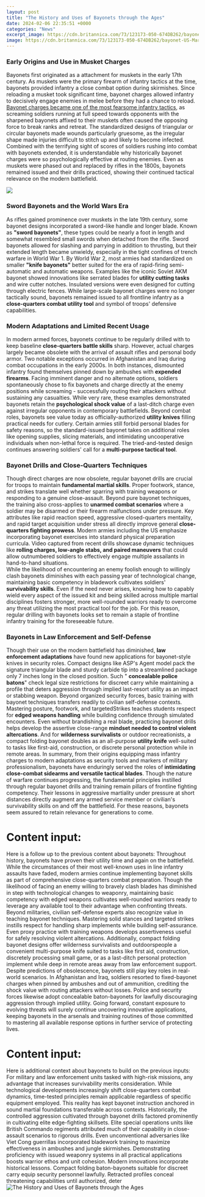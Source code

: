```yaml
---
layout: post
title: "The History and Uses of Bayonets through the Ages"
date: 2024-02-06 22:35:51 +0000
categories: "News"
excerpt_image: https://cdn.britannica.com/73/123173-050-674DB262/bayonet-US-Marine-Corps-M6-scabbard.jpg
image: https://cdn.britannica.com/73/123173-050-674DB262/bayonet-US-Marine-Corps-M6-scabbard.jpg
---
```


### Early Origins and Use in Musket Charges
Bayonets first originated as a attachment for muskets in the early 17th century. As muskets were the primary firearm of infantry tactics at the time, bayonets provided infantry a close combat option during skirmishes. Since reloading a musket took significant time, bayonet charges allowed infantry to decisively engage enemies in melee before they had a chance to reload. [Bayonet charges became one of the most fearsome infantry tactics](https://yt.io.vn/collection/abundis), as screaming soldiers running at full speed towards opponents with the sharpened bayonets affixed to their muskets often caused the opposing force to break ranks and retreat. 
The standardized designs of triangular or circular bayonets made wounds particularly gruesome, as the irregular shape made injuries difficult to stitch up and likely to become infected. Combined with the terrifying sight of scores of soldiers rushing into combat with bayonets extended, it is understandable why historically bayonet charges were so psychologically effective at routing enemies. Even as muskets were phased out and replaced by rifles in the 1800s, bayonets remained issued and their drills practiced, showing their continued tactical relevance on the modern battlefield.

![](https://blog.swordsswords.com/wp-content/uploads/2019/12/Images.jpg)
### Sword Bayonets and the World Wars Era
As rifles gained prominence over muskets in the late 19th century, some bayonet designs incorporated a sword-like handle and longer blade. Known as **"sword bayonets"**, these types could be nearly a foot in length and somewhat resembled small swords when detached from the rifle. Sword bayonets allowed for slashing and parrying in addition to thrusting, but their extended length became unwieldy, especially in the tight confines of trench warfare in World War 1. 
By World War 2, most armies had standardized on smaller **"knife bayonets"** better suited for the era of rapid-firing semi-automatic and automatic weapons. Examples like the iconic Soviet AKM bayonet showed innovations like serrated blades for **utility cutting tasks** and wire cutter notches. Insulated versions were even designed for cutting through electric fences. While large-scale bayonet charges were no longer tactically sound, bayonets remained issued to all frontline infantry as a **close-quarters combat utility tool** and symbol of troops' defensive capabilities.
### Modern Adaptations and Limited Recent Usage
In modern armed forces, bayonets continue to be regularly drilled with to keep baseline **close-quarters battle skills** sharp. However, actual charges largely became obsolete with the arrival of assault rifles and personal body armor. Two notable exceptions occurred in Afghanistan and Iraq during combat occupations in the early 2000s. 
In both instances, dismounted infantry found themselves pinned down by ambushes with **expended firearms**. Facing imminent danger and no alternate options, soldiers spontaneously chose to fix bayonets and charge directly at the enemy positions while screaming - successfully routing their attackers without sustaining any casualties. While very rare, these examples demonstrated bayonets retain the **psychological shock value** of a last-ditch charge even against irregular opponents in contemporary battlefields. 
Beyond combat roles, bayonets see value today as officially-authorized **utility knives** filling practical needs for cutlery. Certain armies still forbid personal blades for safety reasons, so the standard-issued bayonet takes on additional roles like opening supplies, slicing materials, and intimidating uncooperative individuals when non-lethal force is required. The tried-and-tested design continues answering soldiers' call for a **multi-purpose tactical tool**.
### Bayonet Drills and Close-Quarters Techniques
Though direct charges are now obsolete, regular bayonet drills are crucial for troops to maintain **fundamental martial skills**. Proper footwork, stance, and strikes translate well whether sparring with training weapons or responding to a genuine close-assault. Beyond pure bayonet techniques, the training also cross-applies to **unarmed combat scenarios** where a soldier may be disarmed or their firearm malfunctions under pressure. 
Key attributes like rapid reaction speed, aggressive closed-quarters mentality, and rapid target acquisition under stress all directly improve general **close-quarters fighting prowess**. Modern armies including the US emphasize incorporating bayonet exercises into standard physical preparation curricula. Video captured from recent drills showcase dynamic techniques like **rolling charges, low-angle stabs, and paired maneuvers** that could allow outnumbered soldiers to effectively engage multiple assailants in hand-to-hand situations.  
While the likelihood of encountering an enemy foolish enough to willingly clash bayonets diminishes with each passing year of technological change, maintaining basic competency in bladework cultivates soldiers' **survivability skills**. Even if the need never arises, knowing how to capably wield every aspect of the issued kit and being skilled across multiple martial disciplines fosters stronger, more well-rounded warriors ready to overcome any threat utilizing the most practical tool for the job. For this reason, regular drilling with bayonets looks set to remain a staple of frontline infantry training for the foreseeable future.
### Bayonets in Law Enforcement and Self-Defense
Though their use on the modern battlefield has diminished, **law enforcement adaptations** have found new applications for bayonet-style knives in security roles. Compact designs like ASP's Agent model pack the signature triangular blade and sturdy carbide tip into a streamlined package only 7 inches long in the closed position. Such " **concealable police batons**" check legal size restrictions for discreet carry while maintaining a profile that deters aggression through implied last-resort utility as an impact or stabbing weapon. 
Beyond organized security forces, basic training with bayonet techniques transfers readily to civilian self-defense contexts. Mastering posture, footwork, and targetedStrikes teaches students respect for **edged weapons handling** while building confidence through simulated encounters. Even without brandishing a real blade, practicing bayonet drills helps develop the assertive close-range **mindset needed to control violent altercations**. And for **wilderness survivalists** or outdoor recreationists, a compact folding bayonet doubles as an all-purpose **utility knife** well-suited to tasks like first-aid, construction, or discrete personal protection while in remote areas.
In summary, from their origins equipping mass infantry charges to modern adaptations as security tools and markers of military professionalism, bayonets have enduringly served the roles of **intimidating close-combat sidearms and versatile tactical blades**. Though the nature of warfare continues progressing, the fundamental principles instilled through regular bayonet drills and training remain pillars of frontline fighting competency. Their lessons in aggressive martiality under pressure at short distances directly augment any armed service member or civilian's survivability skills on and off the battlefield. For these reasons, bayonets seem assured to retain relevance for generations to come.
# Content input: 
Here is a follow up to the previous content about bayonets:
Throughout history, bayonets have proven their utility time and again on the battlefield. While the circumstances of their most well-known uses in line infantry assaults have faded, modern armies continue implementing bayonet skills as part of comprehensive close-quarters combat preparation. Though the likelihood of facing an enemy willing to bravely clash blades has diminished in step with technological changes to weaponry, maintaining basic competency with edged weapons cultivates well-rounded warriors ready to leverage any available tool to their advantage when confronting threats. 
Beyond militaries, civilian self-defense experts also recognize value in teaching bayonet techniques. Mastering solid stances and targeted strikes instills respect for handling sharp implements while building self-assurance. Even proxy practice with training weapons develops assertiveness useful for safely resolving violent altercations. Additionally, compact folding bayonet designs offer wilderness survivalists and outdoorspeople a convenient multi-purpose knife suited to tasks like first aid, construction, discretely processing small game, or as a last-ditch personal protection implement while deep in remote areas away from law enforcement support.
Despite predictions of obsolescence, bayonets still play key roles in real-world scenarios. In Afghanistan and Iraq, soldiers resorted to fixed-bayonet charges when pinned by ambushes and out of ammunition, crediting the shock value with routing attackers without losses. Police and security forces likewise adopt concealable baton-bayonets for lawfully discouraging aggression through implied utility. Going forward, constant exposure to evolving threats will surely continue uncovering innovative applications, keeping bayonets in the arsenals and training routines of those committed to mastering all available response options in further service of protecting lives.
# Content input:
Here is additional context about bayonets to build on the previous inputs:
For military and law enforcement units tasked with high-risk missions, any advantage that increases survivability merits consideration. While technological developments increasingly shift close-quarters combat dynamics, time-tested principles remain applicable regardless of specific equipment employed. This reality has kept bayonet instruction anchored in sound martial foundations transferable across contexts. 
Historically, the controlled aggression cultivated through bayonet drills factored prominently in cultivating elite edge-fighting skillsets. Elite special operations units like British Commando regiments attributed much of their capability in close-assault scenarios to rigorous drills. Even unconventional adversaries like Viet Cong guerrillas incorporated bladework training to maximize effectiveness in ambushes and jungle skirmishes. Demonstrating proficiency with issued weaponry systems in all practical applications boosts warrior ethos and unit cohesion.
Modern innovations incorporate historical lessons. Compact folding baton-bayonets suitable for discreet carry equip security personnel lawfully. Retracted profiles conceal threatening capabilities until authorized, deter
![The History and Uses of Bayonets through the Ages](https://cdn.britannica.com/73/123173-050-674DB262/bayonet-US-Marine-Corps-M6-scabbard.jpg)